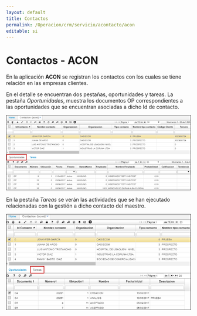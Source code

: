 ```yaml
---
layout: default
title: Contactos
permalink: /Operacion/crm/servicio/acontacto/acon
editable: si
---
```


# Contactos - ACON

En la aplicación **ACON** se registran los contactos con los cuales se tiene relación en las empresas clientes.  

En el detalle se encuentran dos pestañas, oportunidades y tareas. La pestaña _Oportunidades_, muestra los documentos OP correspondientes a las oportunidades que se encuentran asociadas a dicho Id de contacto.  

![](acon.png)

En la pestaña _Tareas_ se verán las actividades que se han ejecutado relacionadas con la gestión a dicho contacto del maestro.  

![](acon1.png)


